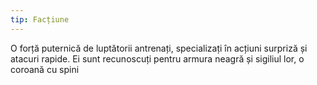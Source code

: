 ```yaml
---
tip: Facțiune
---
```


O forță puternică de luptătorii antrenați, specializați în acțiuni surpriză și atacuri rapide. Ei sunt recunoscuți pentru armura neagră și sigiliul lor, o coroană cu spini

